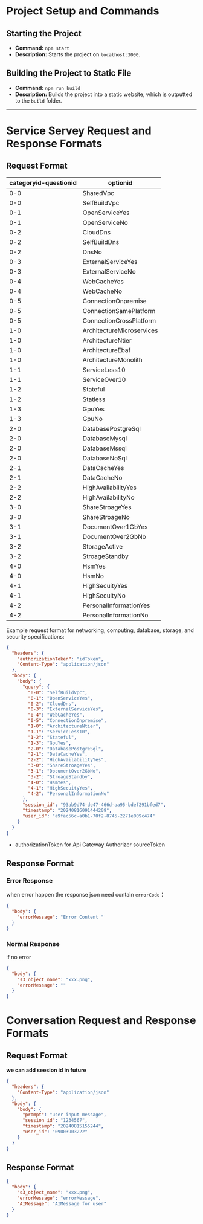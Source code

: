 # Project Setup and Commands

## Starting the Project

- **Command:** `npm start`
- **Description:** Starts the project on `localhost:3000`.

## Building the Project to Static File

- **Command:** `npm run build`
- **Description:** Builds the project into a static website, which is outputted to the `build` folder.

---

# Service Servey Request and Response Formats

## Request Format

| categoryid-questionid | optionid                  |
| --------------------- | ------------------------- |
| 0-0                   | SharedVpc                 |
| 0-0                   | SelfBuildVpc              |
| 0-1                   | OpenServiceYes            |
| 0-1                   | OpenServiceNo             |
| 0-2                   | CloudDns                  |
| 0-2                   | SelfBuildDns              |
| 0-2                   | DnsNo                     |
| 0-3                   | ExternalServiceYes        |
| 0-3                   | ExternalServiceNo         |
| 0-4                   | WebCacheYes               |
| 0-4                   | WebCacheNo                |
| 0-5                   | ConnectionOnpremise       |
| 0-5                   | ConnectionSamePlatform    |
| 0-5                   | ConnectionCrossPlatform   |
| 1-0                   | ArchitectureMicroservices |
| 1-0                   | ArchitectureNtier         |
| 1-0                   | ArchitectureEbaf          |
| 1-0                   | ArchitectureMonolith      |
| 1-1                   | ServiceLess10             |
| 1-1                   | ServiceOver10             |
| 1-2                   | Stateful                  |
| 1-2                   | Statless                  |
| 1-3                   | GpuYes                    |
| 1-3                   | GpuNo                     |
| 2-0                   | DatabasePostgreSql        |
| 2-0                   | DatabaseMysql             |
| 2-0                   | DatabaseMssql             |
| 2-0                   | DatabaseNoSql             |
| 2-1                   | DataCacheYes              |
| 2-1                   | DataCacheNo               |
| 2-2                   | HighAvailabilityYes       |
| 2-2                   | HighAvailabilityNo        |
| 3-0                   | ShareStroageYes           |
| 3-0                   | ShareStroageNo            |
| 3-1                   | DocumentOver1GbYes        |
| 3-1                   | DocumentOver2GbNo         |
| 3-2                   | StorageActive             |
| 3-2                   | StroageStandby            |
| 4-0                   | HsmYes                    |
| 4-0                   | HsmNo                     |
| 4-1                   | HighSecuityYes            |
| 4-1                   | HighSecuityNo             |
| 4-2                   | PersonalInformationYes    |
| 4-2                   | PersonalInformationNo     |

Example request format for networking, computing, database, storage, and security specifications:

```json
{
  "headers": {
    "authorizationToken": "idToken",
    "Content-Type": "application/json"
  },
  "body": {
    "body": {
      "query": {
        "0-0": "SelfBuildVpc",
        "0-1": "OpenServiceYes",
        "0-2": "CloudDns",
        "0-3": "ExternalServiceYes",
        "0-4": "WebCacheYes",
        "0-5": "ConnectionOnpremise",
        "1-0": "ArchitectureNtier",
        "1-1": "ServiceLess10",
        "1-2": "Stateful",
        "1-3": "GpuYes",
        "2-0": "DatabasePostgreSql",
        "2-1": "DataCacheYes",
        "2-2": "HighAvailabilityYes",
        "3-0": "ShareStroageYes",
        "3-1": "DocumentOver2GbNo",
        "3-2": "StroageStandby",
        "4-0": "HsmYes",
        "4-1": "HighSecuityYes",
        "4-2": "PersonalInformationNo"
      },
      "session_id": "93ab9d74-de47-466d-aa95-bdef291bfed7",
      "timestamp": "20240816091444209",
      "user_id": "a9fac56c-a0b1-70f2-8745-2271e009c474"
    }
  }
}
```

- authorizationToken for Api Gateway Authorizer sourceToken

## Response Format

### Error Response

when error happen the response json need contain `errorCode`：

```json
{
  "body": {
    "errorMessage": "Error Content "
  }
}
```

### Normal Response

if no error

```json
{
  "body": {
    "s3_object_name": "xxx.png",
    "errorMessage": ""
  }
}
```

# Conversation Request and Response Formats

## Request Format

**we can add seesion id in future**

```json
{
  "headers": {
    "Content-Type": "application/json"
  },
  "body": {
    "body": {
      "prompt": "user input message",
      "session_id": "1234567",
      "timestamp": "20240815155244",
      "user_id": "09003903222"
    }
  }
}
```

## Response Format

```json
{
  "body": {
    "s3_object_name": "xxx.png",
    "errorMessage": "errorMessage",
    "AIMessage": "AIMessage for user"
  }
}
```

